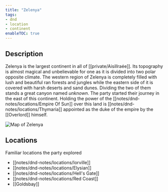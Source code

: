 ```yaml
---
title: "Zelenya"
tags:
- dnd
- location
- continent
enableTOC: true
---
```


## Description
Zelenya is the largest continent in all of [[private/Aisillraée]]. Its topography is almost magical and unbelievable for one as it is divided into two polar opposite climate. The western region of Zelenya is completely filled with lush and beautiful ran forests and jungles while the eastern side of it is covered with harsh deserts and sand dunes. Dividing the two of them stands a great canyon named *unknown*. The party started their journey in the east of this continent. Holding the power of the [[notes/dnd-notes/locations/Empire Of Sun]] over this land is [[notes/dnd-notes/locations/Thymaria]] appointed as the duke of the empire by the [[Overlord]] himself. 

![Map of Zelenya](notes/images/zelenya-map.png)

## Locations
Familiar locations the party explored
- [[notes/dnd-notes/locations/Iorville]]
- [[notes/dnd-notes/locations/Elysian]]
- [[notes/dnd-notes/locations/Hell's Gate]]
- [[notes/dnd-notes/locations/Red Coast]]
- [[Goldsbay]]

